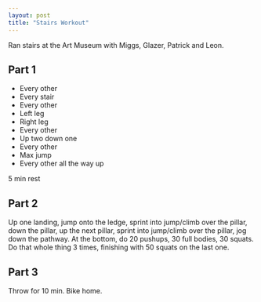 ```yaml
---
layout: post
title: "Stairs Workout"
---
```


Ran stairs at the Art Museum with Miggs, Glazer, Patrick and Leon.

## Part 1

- Every other
- Every stair
- Every other
- Left leg
- Right leg
- Every other
- Up two down one
- Every other
- Max jump
- Every other all the way up

5 min rest

## Part 2
Up one landing, jump onto the ledge, sprint into jump/climb over the pillar, down the pillar, up the next pillar, sprint into jump/climb over the pillar, jog down the pathway. At the bottom, do 20 pushups, 30 full bodies, 30 squats. Do that whole thing 3 times, finishing with 50 squats on the last one.

## Part 3
Throw for 10 min. Bike home. 

